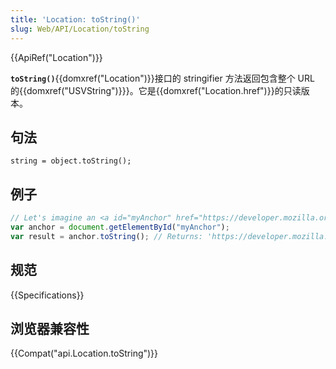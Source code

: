 ```yaml
---
title: 'Location: toString()'
slug: Web/API/Location/toString
---
```

{{ApiRef("Location")}}

**`toString()`**{{domxref("Location")}}接口的 stringifier 方法返回包含整个 URL 的{{domxref("USVString")}}}。它是{{domxref("Location.href")}}的只读版本。

## 句法

```plain
string = object.toString();
```

## 例子

```js
// Let's imagine an <a id="myAnchor" href="https://developer.mozilla.org/zh-CN/docs/Location/toString"> element is in the document
var anchor = document.getElementById("myAnchor");
var result = anchor.toString(); // Returns: 'https://developer.mozilla.org/zh-CN/docs/Location/toString'
```

## 规范

{{Specifications}}

## 浏览器兼容性

{{Compat("api.Location.toString")}}

